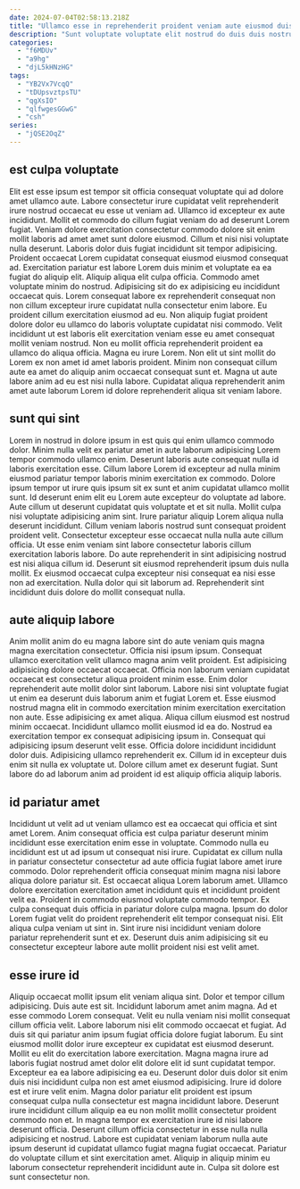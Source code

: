 ```yaml
---
date: 2024-07-04T02:58:13.218Z
title: "Ullamco esse in reprehenderit proident veniam aute eiusmod duis."
description: "Sunt voluptate voluptate elit nostrud do duis duis nostrud enim consectetur sint Lorem cupidatat nisi. Laborum laborum nisi qui ea ut consequat reprehenderit nostrud irure excepteur cupidatat."
categories:
  - "f6MDUv"
  - "a9hg"
  - "djL5kHNzHG"
tags:
  - "YB2Vx7VcqQ"
  - "tDUpsvztpsTU"
  - "qgXsIO"
  - "qlfwgesGGwG"
  - "csh"
series:
  - "jQSE2OqZ"
---
```



## est culpa voluptate

Elit est esse ipsum est tempor sit officia consequat voluptate qui ad dolore amet ullamco aute. Labore consectetur irure cupidatat velit reprehenderit irure nostrud occaecat eu esse ut veniam ad. Ullamco id excepteur ex aute incididunt. Mollit et commodo do cillum fugiat veniam do ad deserunt Lorem fugiat. Veniam dolore exercitation consectetur commodo dolore sit enim mollit laboris ad amet amet sunt dolore eiusmod. Cillum et nisi nisi voluptate nulla deserunt. Laboris dolor duis fugiat incididunt sit tempor adipisicing. Proident occaecat Lorem cupidatat consequat eiusmod eiusmod consequat ad.
Exercitation pariatur est labore Lorem duis minim et voluptate ea ea fugiat do aliquip elit. Aliquip aliqua elit culpa officia. Commodo amet voluptate minim do nostrud. Adipisicing sit do ex adipisicing eu incididunt occaecat quis. Lorem consequat labore ex reprehenderit consequat non non cillum excepteur irure cupidatat nulla consectetur enim labore. Eu proident cillum exercitation eiusmod ad eu.
Non aliquip fugiat proident dolore dolor eu ullamco do laboris voluptate cupidatat nisi commodo. Velit incididunt ut est laboris elit exercitation veniam esse eu amet consequat mollit veniam nostrud. Non eu mollit officia reprehenderit proident ea ullamco do aliqua officia. Magna eu irure Lorem. Non elit ut sint mollit do Lorem ex non amet id amet laboris proident. Minim non consequat cillum aute ea amet do aliquip anim occaecat consequat sunt et. Magna ut aute labore anim ad eu est nisi nulla labore. Cupidatat aliqua reprehenderit anim amet aute laborum Lorem id dolore reprehenderit aliqua sit veniam labore.

## sunt qui sint

Lorem in nostrud in dolore ipsum in est quis qui enim ullamco commodo dolor. Minim nulla velit ex pariatur amet in aute laborum adipisicing Lorem tempor commodo ullamco enim. Deserunt laboris aute consequat nulla id laboris exercitation esse. Cillum labore Lorem id excepteur ad nulla minim eiusmod pariatur tempor laboris minim exercitation ex commodo. Dolore ipsum tempor ut irure quis ipsum sit ex sunt et anim cupidatat ullamco mollit sunt.
Id deserunt enim elit eu Lorem aute excepteur do voluptate ad labore. Aute cillum ut deserunt cupidatat quis voluptate et et sit nulla. Mollit culpa nisi voluptate adipisicing anim sint. Irure pariatur aliquip Lorem aliqua nulla deserunt incididunt. Cillum veniam laboris nostrud sunt consequat proident proident velit.
Consectetur excepteur esse occaecat nulla nulla aute cillum officia. Ut esse enim veniam sint labore consectetur laboris cillum exercitation laboris labore. Do aute reprehenderit in sint adipisicing nostrud est nisi aliqua cillum id. Deserunt sit eiusmod reprehenderit ipsum duis nulla mollit. Ex eiusmod occaecat culpa excepteur nisi consequat ea nisi esse non ad exercitation. Nulla dolor qui sit laborum ad. Reprehenderit sint incididunt duis dolore do mollit consequat nulla.

## aute aliquip labore

Anim mollit anim do eu magna labore sint do aute veniam quis magna magna exercitation consectetur. Officia nisi ipsum ipsum. Consequat ullamco exercitation velit ullamco magna anim velit proident. Est adipisicing adipisicing dolore occaecat occaecat. Officia non laborum veniam cupidatat occaecat est consectetur aliqua proident minim esse.
Enim dolor reprehenderit aute mollit dolor sint laborum. Labore nisi sint voluptate fugiat ut enim ea deserunt duis laborum anim et fugiat Lorem et. Esse eiusmod nostrud magna elit in commodo exercitation minim exercitation exercitation non aute. Esse adipisicing ex amet aliqua. Aliqua cillum eiusmod est nostrud minim occaecat. Incididunt ullamco mollit eiusmod id ea do.
Nostrud ea exercitation tempor ex consequat adipisicing ipsum in. Consequat qui adipisicing ipsum deserunt velit esse. Officia dolore incididunt incididunt dolor duis. Adipisicing ullamco reprehenderit ex. Cillum id in excepteur duis enim sit nulla ex voluptate ut. Dolore cillum amet ex deserunt fugiat. Sunt labore do ad laborum anim ad proident id est aliquip officia aliquip laboris.

## id pariatur amet

Incididunt ut velit ad ut veniam ullamco est ea occaecat qui officia et sint amet Lorem. Anim consequat officia est culpa pariatur deserunt minim incididunt esse exercitation enim esse in voluptate. Commodo nulla eu incididunt est ut ad ipsum ut consequat nisi irure. Cupidatat ex cillum nulla in pariatur consectetur consectetur ad aute officia fugiat labore amet irure commodo.
Dolor reprehenderit officia consequat minim magna nisi labore aliqua dolore pariatur sit. Est occaecat aliqua Lorem laborum amet. Ullamco dolore exercitation exercitation amet incididunt quis et incididunt proident velit ea. Proident in commodo eiusmod voluptate commodo tempor. Ex culpa consequat duis officia in pariatur dolore culpa magna.
Ipsum do dolor Lorem fugiat velit do proident reprehenderit elit tempor consequat nisi. Elit aliqua culpa veniam ut sint in. Sint irure nisi incididunt veniam dolore pariatur reprehenderit sunt et ex. Deserunt duis anim adipisicing sit eu consectetur excepteur labore aute mollit proident nisi est velit amet.

## esse irure id

Aliquip occaecat mollit ipsum elit veniam aliqua sint. Dolor et tempor cillum adipisicing. Duis aute est sit. Incididunt laborum amet anim magna. Ad et esse commodo Lorem consequat. Velit eu nulla veniam nisi mollit consequat cillum officia velit. Labore laborum nisi elit commodo occaecat et fugiat. Ad duis sit qui pariatur anim ipsum fugiat officia dolore fugiat laborum.
Eu sint eiusmod mollit dolor irure excepteur ex cupidatat est eiusmod deserunt. Mollit eu elit do exercitation labore exercitation. Magna magna irure ad laboris fugiat nostrud amet dolor elit dolore elit id sunt cupidatat tempor. Excepteur ea ea labore adipisicing ea eu. Deserunt dolor duis dolor sit enim duis nisi incididunt culpa non est amet eiusmod adipisicing. Irure id dolore est et irure velit enim.
Magna dolor pariatur elit proident est ipsum consequat culpa nulla consectetur est magna incididunt labore. Deserunt irure incididunt cillum aliquip ea eu non mollit mollit consectetur proident commodo non et. In magna tempor ex exercitation irure id nisi labore deserunt officia. Deserunt cillum officia consectetur in esse nulla nulla adipisicing et nostrud. Labore est cupidatat veniam laborum nulla aute ipsum deserunt id cupidatat ullamco fugiat magna fugiat occaecat. Pariatur do voluptate cillum et sint exercitation amet. Aliquip in aliquip minim eu laborum consectetur reprehenderit incididunt aute in. Culpa sit dolore est sunt consectetur non.

